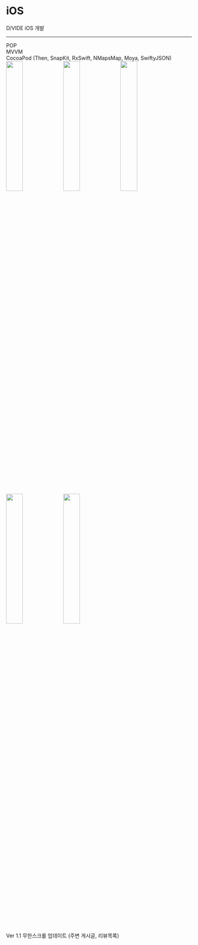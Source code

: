 # iOS
D/VIDE iOS 개발

---
POP
<br>
MVVM 
<br>
CocoaPod (Then, SnapKit, RxSwift, NMapsMap, Moya, SwiftyJSON)
<br>
<img src = "https://github.com/lemona-97/D-VIDE_iOS/assets/75213755/f2cba25c-2ece-439b-8ef6-b136763702f2" width="30%" height="30%">
<img src = "https://github.com/lemona-97/D-VIDE_iOS/assets/75213755/35dc5c5b-7528-49b0-9414-947420f51a37" width="30%" height="30%">
<img src = "https://github.com/lemona-97/D-VIDE_iOS/assets/75213755/eef2ae33-2717-4603-b280-8d3f7f217ea50" width="30%" height="30%">
<img src = "https://github.com/lemona-97/D-VIDE_iOS/assets/75213755/2eb81175-7a72-4e0d-9f89-a5cd297b0c1e" width="30%" height="30%">
<img src = "https://github.com/lemona-97/D-VIDE_iOS/assets/75213755/54d346ab-37bc-4d04-8926-43083ece753c" width="30%" height="30%">

Ver 1.1
무한스크롤 업데이트 (주변 게시글, 리뷰목록)
